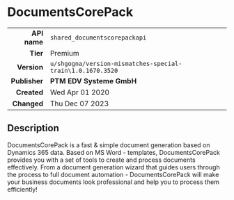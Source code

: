 # DocumentsCorePack
| | |
|-:|-|
|**API name**|`shared_documentscorepackapi`|
|**Tier**|Premium|
|**Version**|`u/shgogna/version-mismatches-special-train\1.0.1670.3520`|
|**Publisher**|**PTM EDV Systeme GmbH**|
|**Created**|Wed Apr 01 2020|
|**Changed**|Thu Dec 07 2023|

## Description
DocumentsCorePack is a fast & simple document generation based on Dynamics 365 data. Based on MS Word - templates, DocumentsCorePack provides you with a set of tools to create and process documents effectively. From a document generation wizard that guides users through the process to full document automation - DocumentsCorePack will make your business documents look professional and help you to process them efficiently!
